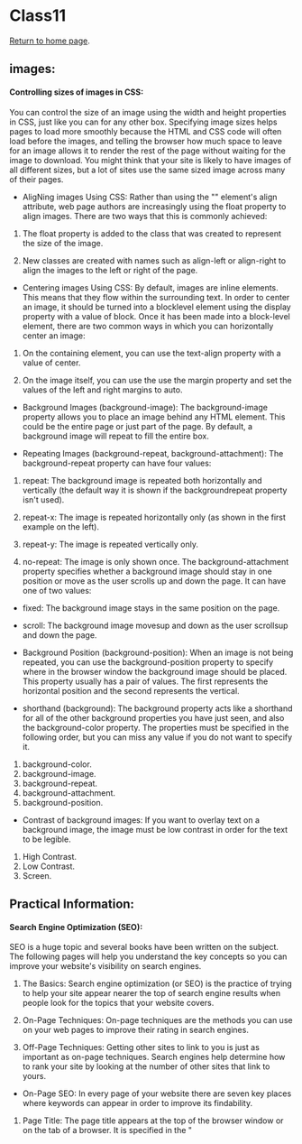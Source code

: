 # Class11 

[Return to home page](https://momansi96.github.io/reading-notes/). 


## images: 

#### Controlling sizes of images in CSS: 

You can control the size of an image using the width and height properties in CSS, just like you can for any other box. Specifying image sizes helps pages to load more smoothly because the HTML and CSS code will often load before the images, and telling the browser how much space to leave for an image allows it to render the rest of the page without waiting for the image to download. You might think that your site is likely to have images of all different sizes, but a lot of sites use the same sized image across many of their pages.

* AligNing images Using CSS: Rather than using the "<img>" element's align attribute, web page authors are increasingly using the float property to align images. There are two ways that this is commonly achieved:

1. The float property is added to the class that was created to represent the size of the image. 

2. New classes are created with names such as align-left or align-right to align the images to the left or right of the page. 

* Centering images Using CSS: By default, images are inline elements. This means that they flow within the surrounding text. In order to center an image, it should be turned into a blocklevel element using the display property with a value of block. Once it has been made into a block-level element, there are two common ways in which you can horizontally center an image:

1. On the containing element, you can use the text-align property with a value of center.

2. On the image itself, you can use the use the margin property and set the values of the left and right margins to auto. 

* Background Images (background-image): The background-image property allows you to place an image behind any HTML element. This could be the entire page or just part of the page. By default, a background image will repeat to fill the entire box.

* Repeating Images (background-repeat, background-attachment): The background-repeat property can have four values:

1. repeat: The background image is repeated both horizontally and vertically (the default way it is shown if the backgroundrepeat property isn't used).

2. repeat-x: The image is repeated horizontally only (as shown in the first example on the left).

3. repeat-y: The image is repeated vertically only.

4. no-repeat: The image is only shown once. The background-attachment property specifies whether a background image should stay in one position or move as the user scrolls up and down the page. It can have one of two values:

 * fixed: The background image stays in the same position on the page.
 * scroll: The background image movesup and down as the user scrollsup and down the page.

* Background Position (background-position): When an image is not being repeated, you can use the background-position property to specify where in the browser window the background image should be placed. This property usually has a pair of values. The first represents the horizontal position and the second represents the vertical.

* shorthand (background): The background property acts like a shorthand for all of the other background properties you have just seen, and also the background-color property. The properties must be specified in the following order, but you can miss any value if you do not want to specify it.

1. background-color.
2. background-image.
3. background-repeat.
4. background-attachment.
5. background-position.

* Contrast of background images: If you want to overlay text on a background image, the image must be low contrast in order for the text to be legible.

1. High Contrast. 
2. Low Contrast.  
3. Screen. 

## Practical Information: 

#### Search Engine Optimization (SEO): 

SEO is a huge topic and several books have been written on the subject. The following pages will help you understand the key concepts so you can improve your website's visibility on search engines. 

1. The Basics: Search engine optimization (or SEO) is the practice of trying to help your site appear nearer the top of search engine results when people look for the topics that your website covers.

2. On-Page Techniques: On-page techniques are the methods you can use on your web pages to improve their rating in search engines. 

3. Off-Page Techniques: Getting other sites to link to you is just as important as on-page techniques. Search engines help determine how to rank your site by looking at the number of other sites that link to yours.

* On-Page SEO: In every page of your website there are seven key places where keywords can appear in order to improve its findability. 

1. Page Title: The page title appears at the top of the browser window or on the tab of a browser. It is specified in the "<title>" element which lives inside the "<head>" element.

2. URL / Web Address: The name of the file is part of the URL. Where possible, use keywords in the file name.

3. Headings: If the keywords are in a heading "<hn>" element then a search engine will know that this page is all about that subject and give it greater weight than other text.

4. Text: Where possible, it helps to repeat the keywords in the main body of the text at least 2-3 times. Do not, however, over-use these terms, because the text must be easy for a human to read.

5. Link Text: Use keywords in the text that create links between pages (rather than using generic expressions such as "click here").

6. Image Alt Text: Search engines rely on you providing accurate descriptions of images in the alt text. This will also help your images show up in the results of image-based searches.

7. Page Descriptions: The description also lives inside the "<head>" element and is specified using a "<meta>" tag. It should be a sentence that describes the content of the page. 

* How to Identify Keywords and Phrases: Determining which keywords to use on your site can be one of the hardest tasks when you start to think about SEO. Here are six steps that will help you identify the right keywords and phrases for your site.

1. Brainstorm: List down the words that someone might type into Google to find your site. Be sure to include the various topics, products or services your site is about.

2. Organize: Group the keywords into separate lists for the different sections or categories of your website.

3. Research: There are several tools that let you enter your keywords and then they will suggest additional keywords you might like to consider. 

4. Compare: It is very unlikely that your site will appear at the top of the search results for every keyword. This is especially true for topics where there is a lot of competition. The more sites out there that have already been optimized for a given keyword, the harder it will be for you to rise up the search results when people search on that term.

5. Refine: Now you need to pick which keywords you will focus on. These should always be the ones that are most relevant to each section of your site. 

6. Map: Now that you have a refined list of keywords, you know which have the most competition, and which ones are most relevant, it is time to start picking which keywords you will use for each page. 

#### Analytics: Learning about your Visitors. 

* As soon as people start coming to your site, you can start analyzing how they found it, what they were looking at and at what point they are leaving. One of the best tools for doing this is a free service offered by Google called Google Analytics.

1. Signing Up: The Google Analytics service relies on you signing up for an account. 

2. How it Works: Every time someone loads a page of your site, the tracking code sends data to the Google servers where it is stored.  

3. The Tracking Code: A tracking code is provided by Google Analytics for each website you are tracking. 

* What Are Your Visitors Looking At?: The content link on the left-hand side allows you to learn more about what the visitors are looking at when they come to your site. 

1. Pages: This tells you which pages your visitors are looking at the most and also which pages they are spending the most time on.

2. Landing Pages: These are the pages that people arrive on when first visiting your site. This can be particularly helpful because you may find people are not always coming into your site via the homepage.

3. Top Exit Pages: This shows which pages people most commonly leave from. If a lot of people are leaving from the same page then you might consider changing that page or improving it. 

4. Bounce Rate: This shows the number of people who left on the same page that they arrived on. A high bounce rate suggests that the content is not what they were looking for or that the page did not sufficiently encourage them to look around the rest of the site. 

* Where Are Your Visitors Coming From?: The traffic sources link on the left hand side allows you to learn where your visitors are coming from. 

1. Referrers: This shows the sites that have linked to you and the number of people who have come via those sites. 

2. Direct: This shows which page a user arrived on if they did not come via a link on another site. 

3. Search Terms: This shows the terms users entered into a search engine to find your site. 

4. Advanced Features: We have only scratched the surface of what you can find out about your visitors from Google Analytics. 

#### Domain Names & Hosting: 

In order to put your site on the web you will need a domain name and web hosting: 

1. DOMAIN NAMES: Your domain name is your web address (e.g. google.com or bbc. co.uk). There are many websites that allow you to register domain names. Usually you will have to pay an annual fee to keep that domain name. 

2. WEB HOSTING: So that other people can see your site, you will need to upload it to a web server. Web servers are special computers that are constantly connected to the Internet. They are specially set up to serve web pages when they are requested. 

3. Hosted Services: There are a number of online services that allow you to point your domain name to their servers. 



